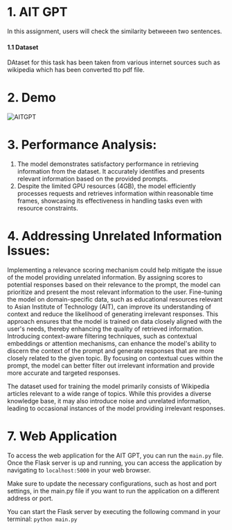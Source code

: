 # 1. AIT GPT
In this assignment, users will check the similarity betweeen two sentences. 
#### 1.1 Dataset
DAtaset for this task has been taken from various internet sources such as wikipedia which has been converted tto pdf file.


# 2. Demo
![AITGPT](https://github.com/stabyaaaa/Natural-Language-Processing/assets/35591848/11409152-245d-4ae5-b5c1-e8ad31b12a30)


# 3. Performance Analysis:

1. The model demonstrates satisfactory performance in retrieving information from the dataset. It accurately identifies and presents relevant information based on the provided prompts.
2. Despite the limited GPU resources (4GB), the model efficiently processes requests and retrieves information within reasonable time frames, showcasing its effectiveness in handling tasks even with resource constraints.

# 4. Addressing Unrelated Information Issues:

Implementing a relevance scoring mechanism could help mitigate the issue of the model providing unrelated information. By assigning scores to potential responses based on their relevance to the prompt, the model can prioritize and present the most relevant information to the user.
Fine-tuning the model on domain-specific data, such as educational resources relevant to Asian Institute of Technology (AIT), can improve its understanding of context and reduce the likelihood of generating irrelevant responses. This approach ensures that the model is trained on data closely aligned with the user's needs, thereby enhancing the quality of retrieved information.
Introducing context-aware filtering techniques, such as contextual embeddings or attention mechanisms, can enhance the model's ability to discern the context of the prompt and generate responses that are more closely related to the given topic. By focusing on contextual cues within the prompt, the model can better filter out irrelevant information and provide more accurate and targeted responses.

The dataset used for training the model primarily consists of Wikipedia articles relevant to a wide range of topics. While this provides a diverse knowledge base, it may also introduce noise and unrelated information, leading to occasional instances of the model providing irrelevant responses.

# 7. Web Application
To access the web application for the AIT GPT, you can run the `main.py` file. Once the Flask server is up and running, you can access the application by navigating to `localhost:5000` in your web browser.

Make sure to update the necessary configurations, such as host and port settings, in the main.py file if you want to run the application on a different address or port.

You can start the Flask server by executing the following command in your terminal:
`python main.py`
